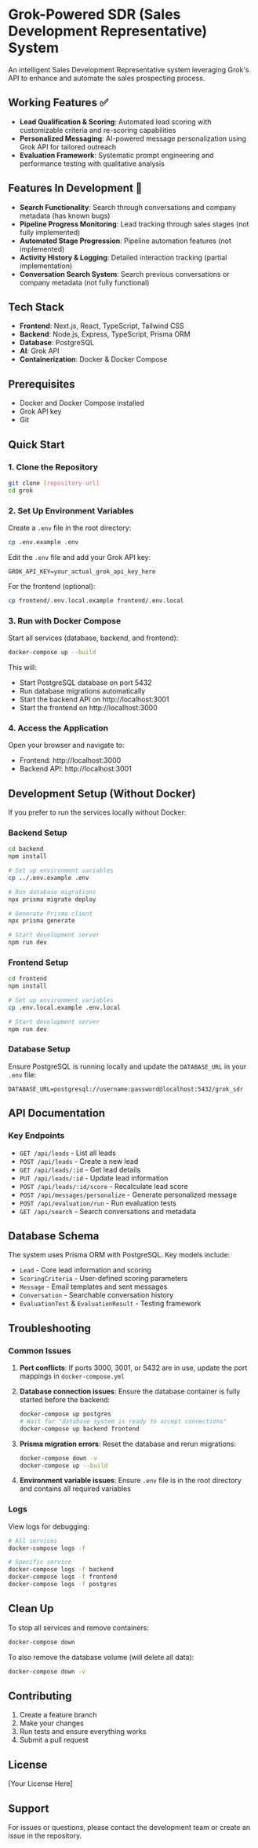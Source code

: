 # Grok-Powered SDR (Sales Development Representative) System

An intelligent Sales Development Representative system leveraging Grok's API to enhance and automate the sales prospecting process.

## Working Features ✅

- **Lead Qualification & Scoring**: Automated lead scoring with customizable criteria and re-scoring capabilities
- **Personalized Messaging**: AI-powered message personalization using Grok API for tailored outreach
- **Evaluation Framework**: Systematic prompt engineering and performance testing with qualitative analysis

## Features In Development 🚧

- **Search Functionality**: Search through conversations and company metadata (has known bugs)
- **Pipeline Progress Monitoring**: Lead tracking through sales stages (not fully implemented)
- **Automated Stage Progression**: Pipeline automation features (not implemented)
- **Activity History & Logging**: Detailed interaction tracking (partial implementation)
- **Conversation Search System**: Search previous conversations or company metadata (not fully functional)

## Tech Stack

- **Frontend**: Next.js, React, TypeScript, Tailwind CSS
- **Backend**: Node.js, Express, TypeScript, Prisma ORM
- **Database**: PostgreSQL
- **AI**: Grok API
- **Containerization**: Docker & Docker Compose

## Prerequisites

- Docker and Docker Compose installed
- Grok API key
- Git

## Quick Start

### 1. Clone the Repository

```bash
git clone [repository-url]
cd grok
```

### 2. Set Up Environment Variables

Create a `.env` file in the root directory:

```bash
cp .env.example .env
```

Edit the `.env` file and add your Grok API key:

```env
GROK_API_KEY=your_actual_grok_api_key_here
```

For the frontend (optional):

```bash
cp frontend/.env.local.example frontend/.env.local
```

### 3. Run with Docker Compose

Start all services (database, backend, and frontend):

```bash
docker-compose up --build
```

This will:
- Start PostgreSQL database on port 5432
- Run database migrations automatically
- Start the backend API on http://localhost:3001
- Start the frontend on http://localhost:3000

### 4. Access the Application

Open your browser and navigate to:
- Frontend: http://localhost:3000
- Backend API: http://localhost:3001

## Development Setup (Without Docker)

If you prefer to run the services locally without Docker:

### Backend Setup

```bash
cd backend
npm install

# Set up environment variables
cp ../.env.example .env

# Run database migrations
npx prisma migrate deploy

# Generate Prisma client
npx prisma generate

# Start development server
npm run dev
```

### Frontend Setup

```bash
cd frontend
npm install

# Set up environment variables
cp .env.local.example .env.local

# Start development server
npm run dev
```

### Database Setup

Ensure PostgreSQL is running locally and update the `DATABASE_URL` in your `.env` file:

```env
DATABASE_URL=postgresql://username:password@localhost:5432/grok_sdr
```

## API Documentation

### Key Endpoints

- `GET /api/leads` - List all leads
- `POST /api/leads` - Create a new lead
- `GET /api/leads/:id` - Get lead details
- `PUT /api/leads/:id` - Update lead information
- `POST /api/leads/:id/score` - Recalculate lead score
- `POST /api/messages/personalize` - Generate personalized message
- `POST /api/evaluation/run` - Run evaluation tests
- `GET /api/search` - Search conversations and metadata

## Database Schema

The system uses Prisma ORM with PostgreSQL. Key models include:
- `Lead` - Core lead information and scoring
- `ScoringCriteria` - User-defined scoring parameters
- `Message` - Email templates and sent messages
- `Conversation` - Searchable conversation history
- `EvaluationTest` & `EvaluationResult` - Testing framework

## Troubleshooting

### Common Issues

1. **Port conflicts**: If ports 3000, 3001, or 5432 are in use, update the port mappings in `docker-compose.yml`

2. **Database connection issues**: Ensure the database container is fully started before the backend:
   ```bash
   docker-compose up postgres
   # Wait for "database system is ready to accept connections"
   docker-compose up backend frontend
   ```

3. **Prisma migration errors**: Reset the database and rerun migrations:
   ```bash
   docker-compose down -v
   docker-compose up --build
   ```

4. **Environment variable issues**: Ensure `.env` file is in the root directory and contains all required variables

### Logs

View logs for debugging:

```bash
# All services
docker-compose logs -f

# Specific service
docker-compose logs -f backend
docker-compose logs -f frontend
docker-compose logs -f postgres
```

## Clean Up

To stop all services and remove containers:

```bash
docker-compose down
```

To also remove the database volume (will delete all data):

```bash
docker-compose down -v
```

## Contributing

1. Create a feature branch
2. Make your changes
3. Run tests and ensure everything works
4. Submit a pull request

## License

[Your License Here]

## Support

For issues or questions, please contact the development team or create an issue in the repository.
